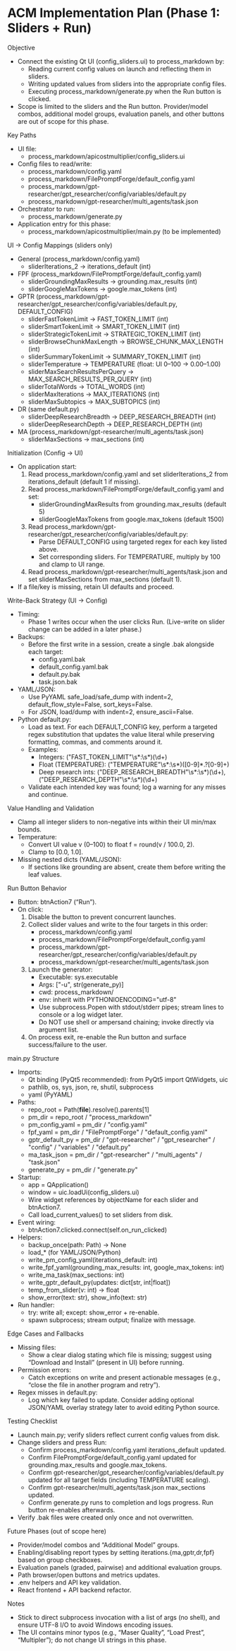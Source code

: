 # ACM Implementation Plan (Phase 1: Sliders + Run)

Objective
- Connect the existing Qt UI (config_sliders.ui) to process_markdown by:
  - Reading current config values on launch and reflecting them in sliders.
  - Writing updated values from sliders into the appropriate config files.
  - Executing process_markdown/generate.py when the Run button is clicked.
- Scope is limited to the sliders and the Run button. Provider/model combos, additional model groups, evaluation panels, and other buttons are out of scope for this phase.

Key Paths
- UI file:
  - process_markdown/apicostmultiplier/config_sliders.ui
- Config files to read/write:
  - process_markdown/config.yaml
  - process_markdown/FilePromptForge/default_config.yaml
  - process_markdown/gpt-researcher/gpt_researcher/config/variables/default.py
  - process_markdown/gpt-researcher/multi_agents/task.json
- Orchestrator to run:
  - process_markdown/generate.py
- Application entry for this phase:
  - process_markdown/apicostmultiplier/main.py (to be implemented)

UI → Config Mappings (sliders only)
- General (process_markdown/config.yaml)
  - sliderIterations_2 → iterations_default (int)
- FPF (process_markdown/FilePromptForge/default_config.yaml)
  - sliderGroundingMaxResults → grounding.max_results (int)
  - sliderGoogleMaxTokens → google.max_tokens (int)
- GPTR (process_markdown/gpt-researcher/gpt_researcher/config/variables/default.py, DEFAULT_CONFIG)
  - sliderFastTokenLimit → FAST_TOKEN_LIMIT (int)
  - sliderSmartTokenLimit → SMART_TOKEN_LIMIT (int)
  - sliderStrategicTokenLimit → STRATEGIC_TOKEN_LIMIT (int)
  - sliderBrowseChunkMaxLength → BROWSE_CHUNK_MAX_LENGTH (int)
  - sliderSummaryTokenLimit → SUMMARY_TOKEN_LIMIT (int)
  - sliderTemperature → TEMPERATURE (float: UI 0–100 → 0.00–1.00)
  - sliderMaxSearchResultsPerQuery → MAX_SEARCH_RESULTS_PER_QUERY (int)
  - sliderTotalWords → TOTAL_WORDS (int)
  - sliderMaxIterations → MAX_ITERATIONS (int)
  - sliderMaxSubtopics → MAX_SUBTOPICS (int)
- DR (same default.py)
  - sliderDeepResearchBreadth → DEEP_RESEARCH_BREADTH (int)
  - sliderDeepResearchDepth → DEEP_RESEARCH_DEPTH (int)
- MA (process_markdown/gpt-researcher/multi_agents/task.json)
  - sliderMaxSections → max_sections (int)

Initialization (Config → UI)
- On application start:
  1) Read process_markdown/config.yaml and set sliderIterations_2 from iterations_default (default 1 if missing).
  2) Read process_markdown/FilePromptForge/default_config.yaml and set:
     - sliderGroundingMaxResults from grounding.max_results (default 5)
     - sliderGoogleMaxTokens from google.max_tokens (default 1500)
  3) Read process_markdown/gpt-researcher/gpt_researcher/config/variables/default.py:
     - Parse DEFAULT_CONFIG using targeted regex for each key listed above.
     - Set corresponding sliders. For TEMPERATURE, multiply by 100 and clamp to UI range.
  4) Read process_markdown/gpt-researcher/multi_agents/task.json and set sliderMaxSections from max_sections (default 1).
- If a file/key is missing, retain UI defaults and proceed.

Write-Back Strategy (UI → Config)
- Timing:
  - Phase 1 writes occur when the user clicks Run. (Live-write on slider change can be added in a later phase.)
- Backups:
  - Before the first write in a session, create a single .bak alongside each target:
    - config.yaml.bak
    - default_config.yaml.bak
    - default.py.bak
    - task.json.bak
- YAML/JSON:
  - Use PyYAML safe_load/safe_dump with indent=2, default_flow_style=False, sort_keys=False.
  - For JSON, load/dump with indent=2, ensure_ascii=False.
- Python default.py:
  - Load as text. For each DEFAULT_CONFIG key, perform a targeted regex substitution that updates the value literal while preserving formatting, commas, and comments around it.
  - Examples:
    - Integers: ("FAST_TOKEN_LIMIT"\s*:\s*)(\d+)
    - Float (TEMPERATURE): ("TEMPERATURE"\s*:\s*)([0-9]*\.?[0-9]+)
    - Deep research ints: ("DEEP_RESEARCH_BREADTH"\s*:\s*)(\d+), ("DEEP_RESEARCH_DEPTH"\s*:\s*)(\d+)
  - Validate each intended key was found; log a warning for any misses and continue.

Value Handling and Validation
- Clamp all integer sliders to non-negative ints within their UI min/max bounds.
- Temperature:
  - Convert UI value v (0–100) to float f = round(v / 100.0, 2).
  - Clamp to [0.0, 1.0].
- Missing nested dicts (YAML/JSON):
  - If sections like grounding are absent, create them before writing the leaf values.

Run Button Behavior
- Button: btnAction7 (“Run”).
- On click:
  1) Disable the button to prevent concurrent launches.
  2) Collect slider values and write to the four targets in this order:
     - process_markdown/config.yaml
     - process_markdown/FilePromptForge/default_config.yaml
     - process_markdown/gpt-researcher/gpt_researcher/config/variables/default.py
     - process_markdown/gpt-researcher/multi_agents/task.json
  3) Launch the generator:
     - Executable: sys.executable
     - Args: ["-u", str(generate_py)]
     - cwd: process_markdown/
     - env: inherit with PYTHONIOENCODING="utf-8"
     - Use subprocess.Popen with stdout/stderr pipes; stream lines to console or a log widget later.
     - Do NOT use shell or ampersand chaining; invoke directly via argument list.
  4) On process exit, re-enable the Run button and surface success/failure to the user.

main.py Structure
- Imports:
  - Qt binding (PyQt5 recommended): from PyQt5 import QtWidgets, uic
  - pathlib, os, sys, json, re, shutil, subprocess
  - yaml (PyYAML)
- Paths:
  - repo_root = Path(__file__).resolve().parents[1]
  - pm_dir = repo_root / "process_markdown"
  - pm_config_yaml = pm_dir / "config.yaml"
  - fpf_yaml = pm_dir / "FilePromptForge" / "default_config.yaml"
  - gptr_default_py = pm_dir / "gpt-researcher" / "gpt_researcher" / "config" / "variables" / "default.py"
  - ma_task_json = pm_dir / "gpt-researcher" / "multi_agents" / "task.json"
  - generate_py = pm_dir / "generate.py"
- Startup:
  - app = QApplication()
  - window = uic.loadUi(config_sliders.ui)
  - Wire widget references by objectName for each slider and btnAction7.
  - Call load_current_values() to set sliders from disk.
- Event wiring:
  - btnAction7.clicked.connect(self.on_run_clicked)
- Helpers:
  - backup_once(path: Path) -> None
  - load_* (for YAML/JSON/Python)
  - write_pm_config_yaml(iterations_default: int)
  - write_fpf_yaml(grounding_max_results: int, google_max_tokens: int)
  - write_ma_task(max_sections: int)
  - write_gptr_default_py(updates: dict[str, int|float])
  - temp_from_slider(v: int) -> float
  - show_error(text: str), show_info(text: str)
- Run handler:
  - try: write all; except: show_error + re-enable.
  - spawn subprocess; stream output; finalize with message.

Edge Cases and Fallbacks
- Missing files:
  - Show a clear dialog stating which file is missing; suggest using “Download and Install” (present in UI) before running.
- Permission errors:
  - Catch exceptions on write and present actionable messages (e.g., “close the file in another program and retry”).
- Regex misses in default.py:
  - Log which key failed to update. Consider adding optional JSON/YAML overlay strategy later to avoid editing Python source.

Testing Checklist
- Launch main.py; verify sliders reflect current config values from disk.
- Change sliders and press Run:
  - Confirm process_markdown/config.yaml iterations_default updated.
  - Confirm FilePromptForge/default_config.yaml updated for grounding.max_results and google.max_tokens.
  - Confirm gpt-researcher/gpt_researcher/config/variables/default.py updated for all target fields (including TEMPERATURE scaling).
  - Confirm gpt-researcher/multi_agents/task.json max_sections updated.
  - Confirm generate.py runs to completion and logs progress. Run button re-enables afterwards.
- Verify .bak files were created only once and not overwritten.

Future Phases (out of scope here)
- Provider/model combos and “Additional Model” groups.
- Enabling/disabling report types by setting iterations.{ma,gptr,dr,fpf} based on group checkboxes.
- Evaluation panels (graded, pairwise) and additional evaluation groups.
- Path browser/open buttons and metrics updates.
- .env helpers and API key validation.
- React frontend + API backend refactor.

Notes
- Stick to direct subprocess invocation with a list of args (no shell), and ensure UTF-8 I/O to avoid Windows encoding issues.
- The UI contains minor typos (e.g., “Maser Quality”, “Load Prest”, “Multipler”); do not change UI strings in this phase.
